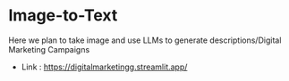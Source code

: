 # Image-to-Text
Here we plan to take image and use LLMs to generate descriptions/Digital Marketing Campaigns
* Link : https://digitalmarketingg.streamlit.app/
